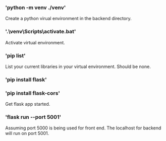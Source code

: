### 'python -m venv ./venv'

Create a python virual environment in the backend directory.

### '.\venv\Scripts\activate.bat'

Activate virtual environment.

### 'pip list'

List your current libraries in your virtual environment. Should be none. 

### 'pip install flask'
### 'pip install flask-cors'

Get flask app started.

### 'flask run --port 5001' 

Assuming port 5000 is being used for front end. The localhost for backend will run on port 5001.